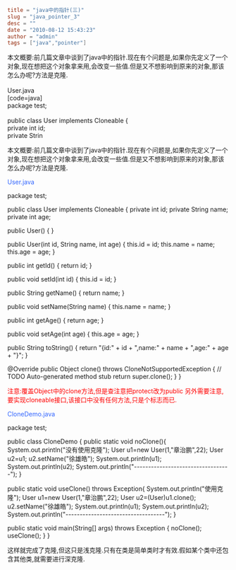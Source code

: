 ```toml
title = "java中的指针(三)"
slug = "java_pointer_3"
desc = ""
date = "2010-08-12 15:43:23"
author = "admin"
tags = ["java","pointer"]
```

本文概要:前几篇文章中谈到了java中的指针.现在有个问题是,如果你先定义了一个对象,现在想把这个对象拿来用,会改变一些值.但是又不想影响到原来的对象,那该怎么办呢?方法是克隆.<br/><br/>User.java<br/>[code=java]<br/>package test;<br/><br/>public class User implements Cloneable {<br/>	private int id;<br/>	private Strin


<!--more-->

本文概要:前几篇文章中谈到了java中的指针.现在有个问题是,如果你先定义了一个对象,现在想把这个对象拿来用,会改变一些值.但是又不想影响到原来的对象,那该怎么办呢?方法是克隆.

<span style="color: #3366ff;">User.java</span>

package test;

public class User implements Cloneable {
private int id;
private String name;
private int age;

public User() {
}

public User(int id, String name, int age) {
this.id = id;
this.name = name;
this.age = age;
}

<!--more-->

public int getId() {
return id;
}

public void setId(int id) {
this.id = id;
}

public String getName() {
return name;
}

public void setName(String name) {
this.name = name;
}

public int getAge() {
return age;
}

public void setAge(int age) {
this.age = age;
}

public String toString() {
return "{id:" + id + ",name:" + name + ",age:" + age + "}";
}

@Override
public Object clone() throws CloneNotSupportedException {
// TODO Auto-generated method stub
return super.clone();
}
}

<span style="color: red;">
注意:覆盖Object中的clone方法,但是查注意把protect改为public
另外需要注意,要实现cloneable接口,该接口中没有任何方法,只是个标志而已.
</span>

<span style="color: #3366ff;">CloneDemo.java</span>

package test;

public class CloneDemo {
public static void noClone(){
System.out.println("没有使用克隆");
User u1=new User(1,"章治鹏",22);
User u2=u1;
u2.setName("徐雄皓");
System.out.println(u1);
System.out.println(u2);
System.out.println("----------------------------------");
}

public static void useClone() throws Exception{
System.out.println("使用克隆");
User u1=new User(1,"章治鹏",22);
User u2=(User)u1.clone();
u2.setName("徐雄皓");
System.out.println(u1);
System.out.println(u2);
System.out.println("-----------------------------------");
}

public static void main(String[] args) throws Exception {
noClone();
useClone();
}
}

这样就完成了克隆,但这只是浅克隆.只有在类是简单类时才有效.假如某个类中还包含其他类,就需要进行深克隆.